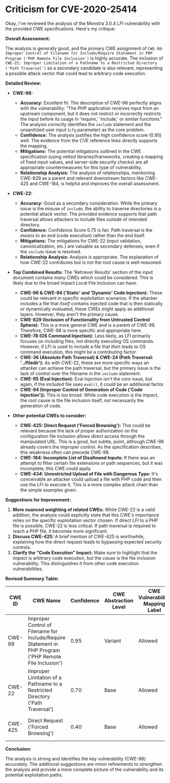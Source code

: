 # Criticism for CVE-2020-25414

Okay, I've reviewed the analysis of the Monstra 3.0.4 LFI vulnerability with the provided CWE specifications. Here's my critique:

**Overall Assessment:**

The analysis is generally good, and the primary CWE assignment of `CWE-98: Improper Control of Filename for Include/Require Statement in PHP Program ('PHP Remote File Inclusion')` is highly accurate. The inclusion of `CWE-22: Improper Limitation of a Pathname to a Restricted Directory ('Path Traversal')` as a secondary candidate is also relevant, representing a possible attack vector that could lead to arbitrary code execution.

**Detailed Review:**

*   **CWE-98:**
    *   **Accuracy:**  Excellent fit. The description of CWE-98 perfectly aligns with the vulnerability: "The PHP application receives input from an upstream component, but it does not restrict or incorrectly restricts the input before its usage in 'require,' 'include,' or similar functions." The analysis correctly identifies the `include` statement and the unsanitized user input (`cfg` parameter) as the core problem.
    *   **Confidence:**  The analysis justifies the high confidence score (0.95) well. The evidence from the CVE reference links directly supports the mapping.
    *   **Mitigations:**  The potential mitigations outlined in the CWE specification (using vetted libraries/frameworks, creating a mapping of fixed input values, and server-side security checks) are all appropriate countermeasures for this type of vulnerability.
    *   **Relationship Analysis:** The analysis of relationships, mentioning CWE-829 as a parent and relevant downstream factors like CWE-425 and CWE-184, is helpful and improves the overall assessment.
*   **CWE-22:**
    *   **Accuracy:** Good as a secondary consideration. While the primary issue is the misuse of `include`, the ability to traverse directories *is* a potential attack vector. The provided evidence supports that path traversal allows attackers to include files outside of intended directory.
    *   **Confidence:** Confidence Score 0.75 is fair. Path traversal is the *means* to an end (code execution) rather than the end itself.
    *   **Mitigations:** The mitigations for CWE-22 (input validation, canonicalization, etc.) are valuable as secondary defenses, even if the `include` issue is resolved.
    *   **Relationship Analysis:** Analysis is appropriate. The explanation of how CWE-22 contributes but is not the root cause is well-reasoned.
*   **Top Combined Results:** The 'Retriever Results' section of the input document contains many CWEs which could be considered. This is likely due to the broad impact Local File Inclusion can have.

    *   **CWE-96 & CWE-94 ('Static' and 'Dynamic' Code Injection):** These could be relevant in specific exploitation scenarios. If the attacker includes a file that *itself* contains injected code that is then statically or dynamically evaluated, these CWEs might apply as additional layers. However, they aren't the primary cause.
    *   **CWE-829 (Inclusion of Functionality from Untrusted Control Sphere):** This is a more general CWE and is a parent of CWE-98. Therefore, CWE-98 is more specific and appropriate here.
    *   **CWE-78 (OS Command Injection):**  Less likely, as LFI primarily focuses on including files, not directly executing OS commands. However, if LFI is used to include a file that *then* leads to OS command execution, this might be a contributing factor.
    *   **CWE-36 (Absolute Path Traversal) & CWE-24 (Path Traversal: '../filedir'):** As with CWE-22, these are more specific ways an attacker can achieve the path traversal, but the primary issue is the lack of control over the filename in the `include` statement.
    *   **CWE-95 (Eval Injection):** Eval injection isn't the core issue, but again, if the *included* file uses `eval()`, it could be an additional factor.
    *   **CWE-94 (Improper Control of Generation of Code ('Code Injection')):** This is too broad. While code execution is the *impact*, the root cause is the file inclusion itself, not necessarily the generation of code.
*   **Other potential CWEs to consider:**
    *   **CWE-425: Direct Request ('Forced Browsing'):** This could be relevant because the lack of proper authorization on the configuration file inclusion allows direct access through the manipulated URL. This is a good, but subtle, point, although CWE-98 already covers the improper control. As the specification describes, this weakness often can precede CWE-98.
    *   **CWE-184: Incomplete List of Disallowed Inputs:** If there was an attempt to filter certain file extensions or path sequences, but it was incomplete, this CWE could apply.
    *   **CWE-434: Unrestricted Upload of File with Dangerous Type:** It's conceivable an attacker could upload a file with PHP code and then use the LFI to execute it. This is a more complex attack chain than the simple examples given.

**Suggestions for Improvement:**

1.  **More nuanced weighting of related CWEs:** While CWE-22 is a valid addition, the analysis could explicitly state that this CWE's importance relies on the specific exploitation vector chosen. If direct LFI to a PHP file is possible, CWE-22 is less critical. If path traversal is required to reach a PHP file, it becomes more significant.
2.  **Discuss CWE-425:** A brief mention of CWE-425 is worthwhile, explaining how the direct request leads to bypassing expected security controls.
3.  **Clarify the "Code Execution" Impact:** Make sure to highlight that the *impact* is arbitrary code execution, but the *cause* is the file inclusion vulnerability. This distinguishes it from other code execution vulnerabilities.

**Revised Summary Table:**

| CWE ID | CWE Name | Confidence | CWE Abstraction Level | CWE Vulnerability Mapping Label | CWE-Vulnerability Mapping Notes |
|---|---|---|---|---|---|
| CWE-98 | Improper Control of Filename for Include/Require Statement in PHP Program ('PHP Remote File Inclusion') | 0.95 | Variant | Allowed | Primary CWE |
| CWE-22 | Improper Limitation of a Pathname to a Restricted Directory ('Path Traversal') | 0.70 | Base | Allowed | Secondary Candidate (Exploitation Dependent) |
| CWE-425 | Direct Request ('Forced Browsing') | 0.40 | Base | Allowed | Contributes to bypassing authorization controls |

**Conclusion:**

The analysis is strong and identifies the key vulnerability (CWE-98) accurately. The additional suggestions are minor refinements to strengthen the analysis and provide a more complete picture of the vulnerability and its potential exploitation paths.